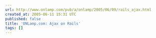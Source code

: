 ```yaml
---
url: http://www.onlamp.com/pub/a/onlamp/2005/06/09/rails_ajax.html
created_at: 2005-06-11 15:31 UTC
published: false
title: 'ONLamp.com: Ajax on Rails'
tags: []
---
```



